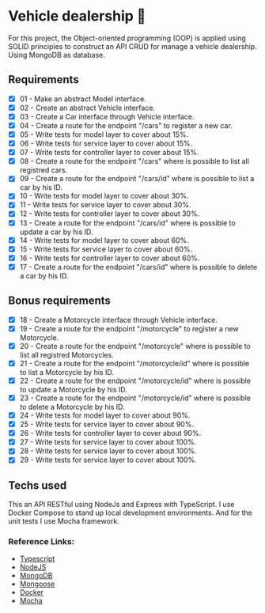 # Vehicle dealership  🚗

For this project, the Object-oriented programming (OOP) is applied using SOLID principles to construct an API CRUD for manage a vehicle dealership. Using MongoDB as database.

## Requirements

- [x] 01 - Make an abstract Model interface.
- [x] 02 - Create an abstract Vehicle interface.
- [x] 03 - Create a Car interface through Vehicle interface.
- [x] 04 - Create a route for the endpoint "/cars" to register a new car.
- [x] 05 - Write tests for model layer to cover about 15%.
- [x] 06 - Write tests for service layer to cover about 15%.
- [x] 07 - Write tests for controller layer to cover about 15%.
- [x] 08 - Create a route for the endpoint "/cars" where is possible to list all registred cars.
- [x] 09 - Create a route for the endpoint "/cars/id" where is possible to list a car by his ID.
- [x] 10 - Write tests for model layer to cover about 30%.
- [x] 11 - Write tests for service layer to cover about 30%.
- [x] 12 - Write tests for controller layer to cover about 30%.
- [x] 13 - Create a route for the endpoint "/cars/id" where is possible to update a car by his ID.
- [x] 14 - Write tests for model layer to cover about 60%.
- [x] 15 - Write tests for service layer to cover about 60%.
- [x] 16 - Write tests for controller layer to cover about 60%.
- [x] 17 - Create a route for the endpoint "/cars/id" where is possible to delete a car by his ID.

## Bonus requirements

- [x] 18 - Create a Motorcycle interface through Vehicle interface.
- [x] 19 - Create a route for the endpoint "/motorcycle" to register a new Motorcycle.
- [x] 20 - Create a route for the endpoint "/motorcycle" where is possible to list all registred Motorcycles.
- [x] 21 - Create a route for the endpoint "/motorcycle/id" where is possible to list a Motorcycle by his ID.
- [x] 22 - Create a route for the endpoint "/motorcycle/id" where is possible to update a Motorcycle by his ID.
- [x] 23 - Create a route for the endpoint "/motorcycle/id" where is possible to delete a Motorcycle by his ID.
- [x] 24 - Write tests for model layer to cover about 90%.
- [x] 25 - Write tests for service layer to cover about 90%.
- [x] 26 - Write tests for controller layer to cover about 90%.
- [x] 27 - Write tests for service layer to cover about 100%.
- [x] 28 - Write tests for service layer to cover about 100%.
- [x] 29 - Write tests for service layer to cover about 100%.

## Techs used

This an API RESTful using NodeJs and Express with TypeScript. I use Docker Compose to stand up local development environments. And for the unit tests I use Mocha framework.

### Reference Links:
- [Typescript](https://www.typescriptlang.org/)
- [NodeJS](https://nodejs.org/)
- [MongoDB](https://www.mongodb.com/)
- [Mongoose](https://mongoosejs.com/)
- [Docker](https://www.docker.com/)
- [Mocha](https://mochajs.org/)
